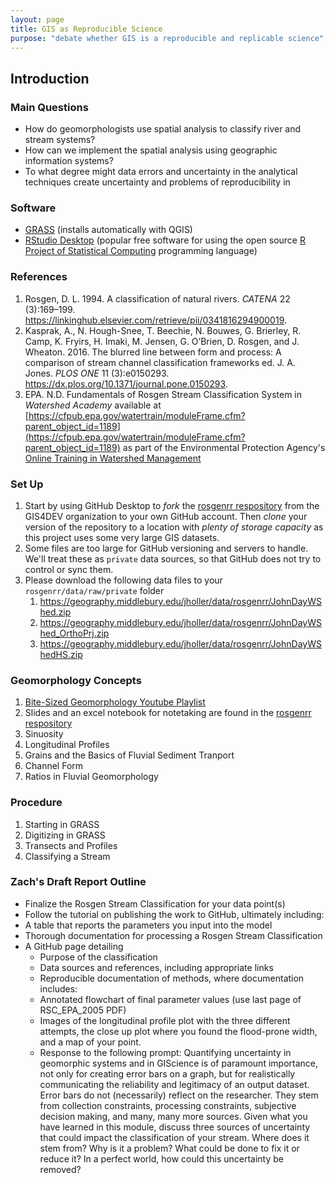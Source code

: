 ```yaml
---
layout: page
title: GIS as Reproducible Science
purpose: "debate whether GIS is a reproducible and replicable science"
---
```


## Introduction

### Main Questions
  - How do geomorphologists use spatial analysis to classify river and stream systems?
  - How can we implement the spatial analysis using geographic information systems?
  - To what degree might data errors and uncertainty in the analytical techniques create uncertainty and problems of reproducibility in 

### Software
  - [GRASS](https://grass.osgeo.org/) (installs automatically with QGIS)
  - [RStudio Desktop](https://rstudio.com/) (popular free software for using the open source [R Project of Statistical Computing](https://www.r-project.org/) programming language)
  
### References
  1. Rosgen, D. L. 1994. A classification of natural rivers. *CATENA* 22 (3):169–199. https://linkinghub.elsevier.com/retrieve/pii/0341816294900019.
  1. Kasprak, A., N. Hough-Snee, T. Beechie, N. Bouwes, G. Brierley, R. Camp, K. Fryirs, H. Imaki, M. Jensen, G. O’Brien, D. Rosgen, and J. Wheaton. 2016. The blurred line between form and process: A comparison of stream channel classification frameworks ed. J. A. Jones. *PLOS ONE* 11 (3):e0150293. https://dx.plos.org/10.1371/journal.pone.0150293.
  1. EPA. N.D. Fundamentals of Rosgen Stream Classification System in *Watershed Academy* available at [https://cfpub.epa.gov/watertrain/moduleFrame.cfm?parent_object_id=1189](https://cfpub.epa.gov/watertrain/moduleFrame.cfm?parent_object_id=1189) as part of the Environmental Protection Agency's [Online Training in Watershed Management](https://www.epa.gov/watershedacademy/online-training-watershed-management) 
  
### Set Up
  1. Start by using GitHub Desktop to *fork* the [rosgenrr respository](https://github.com/GIS4DEV/rosgenrr) from the GIS4DEV organization to your own GitHub account. Then *clone* your version of the repository to a location with *plenty of storage capacity* as this project uses some very large GIS datasets.
  1. Some files are too large for GitHub versioning and servers to handle. We'll treat these as `private` data sources, so that GitHub does not try to control or sync them. 
  1. Please download the following data files to your `rosgenrr/data/raw/private` folder
     1. https://geography.middlebury.edu/jholler/data/rosgenrr/JohnDayWShed.zip
	 1. https://geography.middlebury.edu/jholler/data/rosgenrr/JohnDayWShed_OrthoPrj.zip
	 1. https://geography.middlebury.edu/jholler/data/rosgenrr/JohnDayWShedHS.zip
	 
### Geomorphology Concepts
  1. [Bite-Sized Geomorphology Youtube Playlist](https://www.youtube.com/playlist?list=PLwGh8-JsjthvCaWgtZA0Hp1cx3qgTGnHC)
  1. Slides and an excel notebook for notetaking are found in the [rosgenrr respository](https://github.com/GIS4DEV/rosgenrr)
  1. Sinuosity
  1. Longitudinal Profiles
  1. Grains and the Basics of Fluvial Sediment Tranport
  1. Channel Form
  1. Ratios in Fluvial Geomorphology

### Procedure
  1. Starting in GRASS
  1. Digitizing in GRASS
  1. Transects and Profiles
  1. Classifying a Stream

### Zach's Draft Report Outline

- Finalize the Rosgen Stream Classification for your data point(s)
- Follow the tutorial on publishing the work to GitHub, ultimately including:
- A table that reports the parameters you input into the model
- Thorough documentation for processing a Rosgen Stream Classification
- A GitHub page detailing
  - Purpose of the classification
  - Data sources and references, including appropriate links
  - Reproducible documentation of methods, where documentation includes:
  - Annotated flowchart of final parameter values (use last page of RSC_EPA_2005 PDF)
  - Images of the longitudinal profile plot with the three different attempts, the close up plot where you found the flood-prone width, and a map of your point.
  - Response to the following prompt: Quantifying uncertainty in geomorphic systems and in GIScience is of paramount importance, not only for creating error bars on a graph, but for realistically communicating the reliability and legitimacy of an output dataset. Error bars do not (necessarily) reflect on the researcher. They stem from collection constraints, processing constraints, subjective decision making, and many, many more sources. Given what you have learned in this module, discuss three sources of uncertainty that could impact the classification of your stream. Where does it stem from? Why is it a problem? What could be done to fix it or reduce it? In a perfect world, how could this uncertainty be removed?